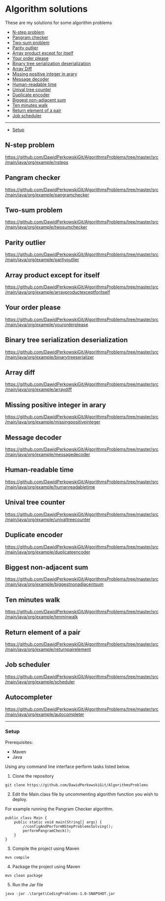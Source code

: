 # Algorithm solutions   
These are my solutions for some algorithm problems
* [N-step problem](#n-step-problem)
* [Pangram checker](#pangram-checker)
* [Two-sum problem](#two-sum-problem)
* [Parity outlier](#parity-outlier)
* [Array product except for itself](#array-product-except-for-itself)
* [Your order please](#your-order-please)
* [Binary tree serialization deserialization](#binary-tree-serialization-deserialization)
* [Array Diff](*array-diff)
* [Missing positive integer in arary](#missing-positive-integer-in-arary)
* [Message decoder](#message-decoder)
* [Human-readable time](#human-readable-time)
* [Unival tree counter](#unival-tree-counter)
* [Duplicate encoder](#duplicate-encoder)
* [Biggest non-adjacent sum](#biggest-non-adjacent-sum)
* [Ten minutes walk](#ten-minutes-walk)
* [Return element of a pair](#return-element-of-a-pair)
* [Job scheduler](#job-scheduler)

-----------------------

* [Setup](#setup)


## N-step problem
https://github.com/DawidPerkowskiGit/AlgorithmsProblems/tree/master/src/main/java/org/example/nsteps

## Pangram checker
https://github.com/DawidPerkowskiGit/AlgorithmsProblems/tree/master/src/main/java/org/example/pangramchecker

## Two-sum problem
https://github.com/DawidPerkowskiGit/AlgorithmsProblems/tree/master/src/main/java/org/example/twosumchecker

## Parity outlier
https://github.com/DawidPerkowskiGit/AlgorithmsProblems/tree/master/src/main/java/org/example/parityoutlier

## Array product except for itself
https://github.com/DawidPerkowskiGit/AlgorithmsProblems/tree/master/src/main/java/org/example/arrayproductexceptforitself

## Your order please
https://github.com/DawidPerkowskiGit/AlgorithmsProblems/tree/master/src/main/java/org/example/yourorderplease

## Binary tree serialization deserialization
https://github.com/DawidPerkowskiGit/AlgorithmsProblems/tree/master/src/main/java/org/example/binarytreeserializer

## Array diff
https://github.com/DawidPerkowskiGit/AlgorithmsProblems/tree/master/src/main/java/org/example/arraydiff

## Missing positive integer in arary
https://github.com/DawidPerkowskiGit/AlgorithmsProblems/tree/master/src/main/java/org/example/missingpositiveinteger

## Message decoder
https://github.com/DawidPerkowskiGit/AlgorithmsProblems/tree/master/src/main/java/org/example/messagedecoder

## Human-readable time
https://github.com/DawidPerkowskiGit/AlgorithmsProblems/tree/master/src/main/java/org/example/humanreadabletime

## Unival tree counter
https://github.com/DawidPerkowskiGit/AlgorithmsProblems/tree/master/src/main/java/org/example/univaltreecounter

## Duplicate encoder
https://github.com/DawidPerkowskiGit/AlgorithmsProblems/tree/master/src/main/java/org/example/duplicateencoder

## Biggest non-adjacent sum
https://github.com/DawidPerkowskiGit/AlgorithmsProblems/tree/master/src/main/java/org/example/biggestnonadjacentsum

## Ten minutes walk
https://github.com/DawidPerkowskiGit/AlgorithmsProblems/tree/master/src/main/java/org/example/tenminwalk

## Return element of a pair
https://github.com/DawidPerkowskiGit/AlgorithmsProblems/tree/master/src/main/java/org/example/returnpairelement

## Job scheduler
https://github.com/DawidPerkowskiGit/AlgorithmsProblems/tree/master/src/main/java/org/example/scheduler

## Autocompleter
https://github.com/DawidPerkowskiGit/AlgorithmsProblems/tree/master/src/main/java/org/example/autocompleter


------------------------------------

### Setup

Prerequisites:
- Maven
- Java

Using any command line interface perform tasks listed below.

1. Clone the repository
```
git clone https://github.com/DawidPerkowskiGit/AlgorithmsProblems
```

2. Edit the Main.class file by uncommenting algorithm function you wish to deploy.

For example running the Pangram Checker algorithm.
```
public class Main {
    public static void main(String[] args) {
        //configAndPerformNStepProblemsSolving();
        performPangramCheck();
    }
}
```

3. Compile the project using Maven
```
mvn compile
```
4. Package the project using Maven
```
mvn clean package
```
5. Run the Jar file
```
java -jar .\target\CodingProblems-1.0-SNAPSHOT.jar
